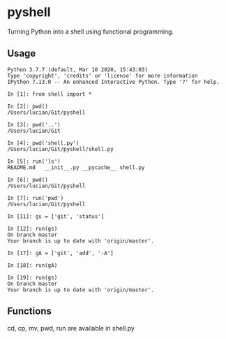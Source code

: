 # pyshell

Turning Python into a shell using functional programming.

## Usage

```
Python 3.7.7 (default, Mar 10 2020, 15:43:03)
Type 'copyright', 'credits' or 'license' for more information
IPython 7.13.0 -- An enhanced Interactive Python. Type '?' for help.

In [1]: from shell import *

In [2]: pwd()
/Users/lucian/Git/pyshell

In [3]: pwd('..')
/Users/lucian/Git

In [4]: pwd('shell.py')
/Users/lucian/Git/pyshell/shell.py

In [5]: run('ls')
README.md	__init__.py	__pycache__	shell.py

In [6]: pwd()
/Users/lucian/Git/pyshell

In [7]: run('pwd')
/Users/lucian/Git/pyshell

In [11]: gs = ['git', 'status']

In [12]: run(gs)
On branch master
Your branch is up to date with 'origin/master'.

In [17]: gA = ['git', 'add', '-A']

In [18]: run(gA)

In [19]: run(gs)
On branch master
Your branch is up to date with 'origin/master'.
```

## Functions

cd, cp, mv, pwd, run are available in shell.py
